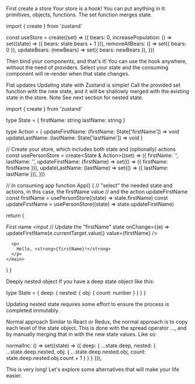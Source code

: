 First create a store
Your store is a hook! You can put anything in it: primitives, objects, functions. The set function merges state.

import { create } from 'zustand'

const useStore = create((set) => ({
  bears: 0,
  increasePopulation: () => set((state) => ({ bears: state.bears + 1 })),
  removeAllBears: () => set({ bears: 0 }),
  updateBears: (newBears) => set({ bears: newBears }),
}))

Then bind your components, and that's it!
You can use the hook anywhere, without the need of providers. Select your state and the consuming component will re-render when that state changes.



Flat updates
Updating state with Zustand is simple! Call the provided set function with the new state, and it will be shallowly merged with the existing state in the store. Note See next section for nested state.

import { create } from 'zustand'

type State = {
  firstName: string
  lastName: string
}

type Action = {
  updateFirstName: (firstName: State['firstName']) => void
  updateLastName: (lastName: State['lastName']) => void
}

// Create your store, which includes both state and (optionally) actions
const usePersonStore = create<State & Action>((set) => ({
  firstName: '',
  lastName: '',
  updateFirstName: (firstName) => set(() => ({ firstName: firstName })),
  updateLastName: (lastName) => set(() => ({ lastName: lastName })),
}))

// In consuming app
function App() {
  // "select" the needed state and actions, in this case, the firstName value
  // and the action updateFirstName
  const firstName = usePersonStore((state) => state.firstName)
  const updateFirstName = usePersonStore((state) => state.updateFirstName)

  return (
    <main>
      <label>
        First name
        <input
          // Update the "firstName" state
          onChange={(e) => updateFirstName(e.currentTarget.value)}
          value={firstName}
        />
      </label>

      <p>
        Hello, <strong>{firstName}!</strong>
      </p>
    </main>
  )
}

Deeply nested object
If you have a deep state object like this:

type State = {
  deep: {
    nested: {
      obj: { count: number }
    }
  }
}

Updating nested state requires some effort to ensure the process is completed immutably.

Normal approach
Similar to React or Redux, the normal approach is to copy each level of the state object. This is done with the spread operator ..., and by manually merging that in with the new state values. Like so:

  normalInc: () =>
    set((state) => ({
      deep: {
        ...state.deep,
        nested: {
          ...state.deep.nested,
          obj: {
            ...state.deep.nested.obj,
            count: state.deep.nested.obj.count + 1
          }
        }
      }
    })),

This is very long! Let's explore some alternatives that will make your life easier.